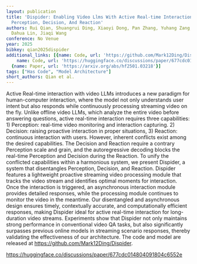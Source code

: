 ```yaml
---
layout: publication
title: 'Dispider: Enabling Video Llms With Active Real-time Interaction Via Disentangled
  Perception, Decision, And Reaction'
authors: Rui Qian, Shuangrui Ding, Xiaoyi Dong, Pan Zhang, Yuhang Zang, Yuhang Cao,
  Dahua Lin, Jiaqi Wang
conference: No Venue
year: 2025
bibkey: qian2025dispider
additional_links: [{name: Code, url: 'https://github.com/Mark12Ding/Dispider'}, {
    name: Code, url: 'https://huggingface.co/discussions/paper/677cdc014804091804c6552e'},
  {name: Paper, url: 'https://arxiv.org/abs/hf2501.03218'}]
tags: ["Has Code", "Model Architecture"]
short_authors: Qian et al.
---
```

Active Real-time interaction with video LLMs introduces a new paradigm for human-computer interaction, where the model not only understands user intent but also responds while continuously processing streaming video on the fly. Unlike offline video LLMs, which analyze the entire video before answering questions, active real-time interaction requires three capabilities: 1) Perception: real-time video monitoring and interaction capturing. 2) Decision: raising proactive interaction in proper situations, 3) Reaction: continuous interaction with users. However, inherent conflicts exist among the desired capabilities. The Decision and Reaction require a contrary Perception scale and grain, and the autoregressive decoding blocks the real-time Perception and Decision during the Reaction. To unify the conflicted capabilities within a harmonious system, we present Dispider, a system that disentangles Perception, Decision, and Reaction. Dispider features a lightweight proactive streaming video processing module that tracks the video stream and identifies optimal moments for interaction. Once the interaction is triggered, an asynchronous interaction module provides detailed responses, while the processing module continues to monitor the video in the meantime. Our disentangled and asynchronous design ensures timely, contextually accurate, and computationally efficient responses, making Dispider ideal for active real-time interaction for long-duration video streams. Experiments show that Dispider not only maintains strong performance in conventional video QA tasks, but also significantly surpasses previous online models in streaming scenario responses, thereby validating the effectiveness of our architecture. The code and model are released at https://github.com/Mark12Ding/Dispider.

https://huggingface.co/discussions/paper/677cdc014804091804c6552e